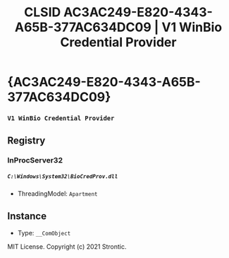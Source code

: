 ﻿---
title: "CLSID AC3AC249-E820-4343-A65B-377AC634DC09 | V1 WinBio Credential Provider"
excerpt: What is COM-Object CLSID AC3AC249-E820-4343-A65B-377AC634DC09?
---

# {AC3AC249-E820-4343-A65B-377AC634DC09}

### `V1 WinBio Credential Provider`

## Registry


### InProcServer32

##### `C:\Windows\System32\BioCredProv.dll`
* ThreadingModel: `Apartment`

## Instance

* Type: `__ComObject`

MIT License. Copyright (c) 2021 Strontic.


